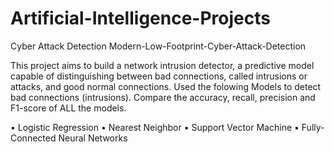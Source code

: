 # Artificial-Intelligence-Projects
Cyber Attack Detection
Modern-Low-Footprint-Cyber-Attack-Detection

This project aims to build a network intrusion detector, a predictive model capable of distinguishing between bad connections, called intrusions or attacks, and good normal connections. Used the folowing Models to detect bad connections (intrusions). Compare the accuracy, recall, precision and F1-score of ALL the models.

• Logistic Regression • Nearest Neighbor • Support Vector Machine • Fully-Connected Neural Networks

